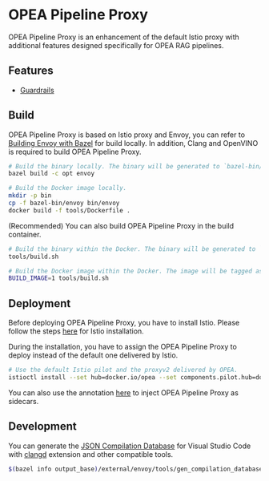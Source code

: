 # OPEA Pipeline Proxy

OPEA Pipeline Proxy is an enhancement of the default Istio proxy with additional features designed specifically for OPEA RAG pipelines.

## Features

- [Guardrails](./deployments/guardrails/README.md)

## Build

OPEA Pipeline Proxy is based on Istio proxy and Envoy, you can refer to [Building Envoy with Bazel](https://github.com/envoyproxy/envoy/blob/main/bazel/README.md) for build locally. In addition, Clang and OpenVINO is required to build OPEA Pipeline Proxy.

```sh
# Build the binary locally. The binary will be generated to `bazel-bin/envoy`.
bazel build -c opt envoy

# Build the Docker image locally.
mkdir -p bin
cp -f bazel-bin/envoy bin/envoy
docker build -f tools/Dockerfile .
```

(Recommended) You can also build OPEA Pipeline Proxy in the build container.

```sh
# Build the binary within the Docker. The binary will be generated to `bin/envoy`.
tools/build.sh

# Build the Docker image within the Docker. The image will be tagged as `opea/proxyv2:<ISTIO_TAG>`.
BUILD_IMAGE=1 tools/build.sh
```

## Deployment

Before deploying OPEA Pipeline Proxy, you have to install Istio. Please follow the steps [here](https://istio.io/latest/docs/setup/install/istioctl/) for Istio installation.

During the installation, you have to assign the OPEA Pipeline Proxy to deploy instead of the default one delivered by Istio.

```sh
# Use the default Istio pilot and the proxyv2 delivered by OPEA.
istioctl install --set hub=docker.io/opea --set components.pilot.hub=docker.io/istio
```

You can also use the annotation [here](https://istio.io/latest/docs/reference/config/annotations/#SidecarProxyImage) to inject OPEA Pipeline Proxy as sidecars.

## Development

You can generate the [JSON Compilation Database](https://clang.llvm.org/docs/JSONCompilationDatabase.html) for Visual Studio Code with [clangd](https://marketplace.visualstudio.com/items?itemName=llvm-vs-code-extensions.vscode-clangd) extension and other compatible tools.

```sh
$(bazel info output_base)/external/envoy/tools/gen_compilation_database.py --vscode //source/... //test/...
```
